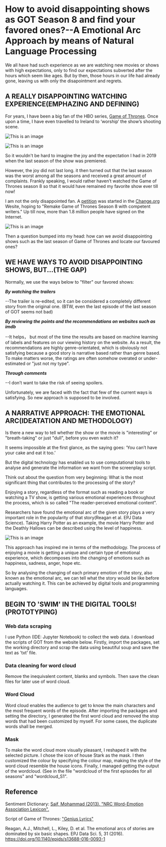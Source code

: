 # How to avoid disappointing shows as GOT Season 8 and find your favored ones?--A Emotional Arc Approach by means of Natural Language Processing 

We all have had such experience as we are watching new movies or shows with high expectations, only to find our expectations subverted after the hours which seem like ages. But by then, those hours in our life had already gone, leaving us with only the disapointment and regrets. 

## A REALLY DISAPPOINTING WATCHING EXPERIENCE(EMPHAZING AND DEFINING)

For years, I have been a big fan of the HBO series, [Game of Thrones](https://en.wikipedia.org/wiki/Game_of_Thrones). Once upon a time, I have even travelled to Ireland to ‘worship’ the show’s shooting scene.

![This is an image](https://github.com/ZeyuCao/Sentiment_Analysis_on_GOT/blob/main/README_Photos/1.png)


![This is an image](https://github.com/ZeyuCao/Sentiment_Analysis_on_GOT/blob/main/README_Photos/2.jpg)

So it wouldn't be hard to imagine the joy and the expectation I had in 2019 when the last season of the show was premiered. 

However, the joy did not last long. it then turned out that the last season was the worst among all the seasons and received a great amount of complaints. Frankly speaking, I would rather haven’t watched the Game of Thrones season 8 so that it would have remained my favorite show ever till now!

I am not the only disappointed fan. A [petition](https://www.change.org/p/hbo-remake-game-of-thrones-season-8-with-competent-writers) was started in the [Change.org](https://www.change.org/p/hbo-remake-game-of-thrones-season-8-with-competent-writers) Wesite, hoping to "Remake Game of Thrones Season 8 with competent writers." Up till now, more than 1.8 million people have signed on the Internet.

![This is an image](https://github.com/ZeyuCao/Sentiment_Analysis_on_GOT/blob/main/README_Photos/Petition.png)

Then a question bumped into my head: how can we avoid disappointing shows such as the last season of Game of Thrones and locate our favoured ones? 

## WE HAVE WAYS TO AVOID DISAPPOINTING SHOWS, BUT...(THE GAP)

Normally, we use the ways below to "filter" our favored shows:

***By watching the trailers***

--The trailer is re-edited, so it can be considered a completely different story from the original one. (BTW, even the last episode of the last season of GOT seems not bad)

***By reviewing the points and the recommendations on websites such as imdb***

--It helps， but most of the time the results are based on machine learning of labels and features on our viewing history on the website. As a result, the recommendations are highly genre-orientated, which is obviously not satisfying because a good story is narrative based rather than genre based. To make matters worse, the ratings are often somehow overated or under-estimated or "just not my type".  

***Through comments***

--I don’t want to take the risk of seeing spoilers. 

Unfortunately, we are faced with the fact that few of the current ways is satisfying. So new approach is supposed to be involved.

## A NARRATIVE APPROACH: THE EMOTIONAL ARC(IDEATATION AND METHODOLOGY)

Is there a new way to tell whether the show or the movie is "interesting" or "breath-taking" or just "dull", before you even watch it? 

It seems impossible at the first glance, as the saying goes: ‘You can’t have your cake and eat it too.’ 

But the digital technology has enabled us to use computational tools to analyse and generate the information we want from the screenplay script.

Think out about the question from very beginning: What is the most significant thing that contributes to the processing of the story?

Enjoying a story, regardless of the format such as reading a book or watching a TV show, is getting various emotional experiences throughout the process, which is so called "The reader-perceived emotional content".

Researchers have found the emotional arc of the given story plays a very important role in the popularity of that story(Reagan et al. EPJ Data Science). Taking Harry Potter as an example, the movie Harry Potter and the Deathly Hallows can be described using the level of happiness.  

![This is an image](https://github.com/ZeyuCao/Sentiment_Analysis_on_GOT/blob/main/README_Photos/harrypotter_emoational_arc.webp)

This approach has inspired me in terms of the methodology. The process of enjoying a movie is getting a unique and certain type of emotional experience, which decomposes into the changing of emotions such as happiness, sadness, anger, hope etc.

So by analysing the changing of each primary emotion of the story, also known as the emotional arc, we can tell what the story would be like before actually watching it. This can be achieved by digital tools and programming languages.

## BEGIN TO 'SWIM' IN THE DIGITAL TOOLS!(PROTOTYPING)
### Web data scraping
I use Python (IDE: Jupyter Notebook) to collect the web data. I download the scripts of GOT from the website below. Firstly, import the packages, set the working directory and scrap the data using beautiful soup and save the text as 'txt' file.

### Data cleaning for word cloud
Remove the inequivalent content, blanks and symbols. Then save the clean files for later use of word cloud. 

### Word Cloud
Word cloud enables the audience to get to know the main characters and the most frequent words of the episode. After importing the packages and setting the directory, I generated the first word cloud and removed the stop words that had been customized by myself. For some cases, the duplicate words shall be merged. 

### Mask
To make the word cloud more visually pleasant, I reshaped it with the selected picture. I chose the icon of house Stark as the mask. I then customized the colour by specifying the colour map, making the style of the word cloud resemble the house icons. Finally, I managed getting the output of the wordcloud. (See in the file "wordcloud of the first episodes for all seasons" and "wordcloud_S1". 

## Reference
Sentiment Dictionary: [Saif, Mohammad (2013). "NRC Word-Emotion Association Lexicon".](https://saifmohammad.com/WebPages/NRC-Emotion-Lexicon.htm)

Script of Game of Thrones: ["Genius Lyrics"](https://genius.com/artists/Game-of-thrones)

Reagan, A.J., Mitchell, L., Kiley, D. et al. The emotional arcs of stories are dominated by six basic shapes. EPJ Data Sci. 5, 31 (2016). https://doi.org/10.1140/epjds/s13688-016-0093-1
